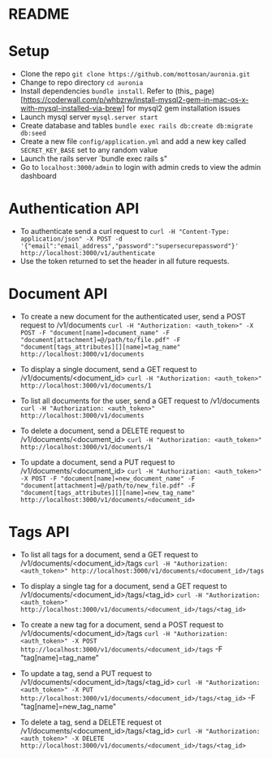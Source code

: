 # README

# Setup
* Clone the repo `git clone https://github.com/mottosan/auronia.git`
* Change to repo directory `cd auronia`
* Install dependencies `bundle install`. Refer to (this_ page)[https://coderwall.com/p/whbzrw/install-mysql2-gem-in-mac-os-x-with-mysql-installed-via-brew] for mysql2 gem installation issues
* Launch mysql server `mysql.server start`
* Create database and tables `bundle exec rails db:create db:migrate db:seed`
* Create a new file `config/application.yml` and add a new key called `SECRET_KEY_BASE` set to any random value
* Launch the rails server `bundle exec rails s"
* Go to `localhost:3000/admin` to login with admin creds to view the admin dashboard

# Authentication API
* To authenticate send a curl request to 
`curl -H "Content-Type: application/json" -X POST -d '{"email":"email_address","password":"supersecurepassword"}' http://localhost:3000/v1/authenticate`
* Use the token returned to set the header in all future requests.

# Document API
* To create a new document for the authenticated user, send a POST request to /v1/documents
`curl -H "Authorization: <auth_token>" -X POST -F "document[name]=document_name" -F "document[attachment]=@/path/to/file.pdf" -F 
"document[tags_attributes][][name]=tag_name" http://localhost:3000/v1/documents`

* To display a single document, send a GET request to /v1/documents/<document_id>
`curl -H "Authorization: <auth_token>" http://localhost:3000/v1/documents/1`

* To list all documents for the user, send a GET request to /v1/documents
`curl -H "Authorization: <auth_token>" http://localhost:3000/v1/documents`

* To delete a document, send a DELETE request to /v1/documents/<document_id>
`curl -H "Authorization: <auth_token>" http://localhost:3000/v1/documents/1`

* To update a document, send a PUT request to /v1/documents/<document_id>
`curl -H "Authorization: <auth_token>" -X POST -F "document[name]=new_document_name" -F "document[attachment]=@/path/to/new_file.pdf" -F 
"document[tags_attributes][][name]=new_tag_name" http://localhost:3000/v1/documents/<document_id>`

# Tags API
* To list all tags for a document, send a GET request to /v1/documents/<document_id>/tags
`curl -H "Authorization: <auth_token>" http://localhost:3000/v1/documents/<document_id>/tags`

* To display a single tag for a document, send a GET request to /v1/documents/<document_id>/tags/<tag_id>
`curl -H "Authorization: <auth_token>" http://localhost:3000/v1/documents/<document_id>/tags/<tag_id>`

* To create a new tag for a document, send a POST request to /v1/documents/<document_id>/tags
`curl -H "Authorization: <auth_token>" -X POST http://localhost:3000/v1/documents/<document_id>/tags` -F "tag[name]=tag_name"

* To update a tag, send a PUT request to /v1/documents/<document_id>/tags/<tag_id>
`curl -H "Authorization: <auth_token>" -X PUT http://localhost:3000/v1/documents/<document_id>/tags/<tag_id>` -F "tag[name]=new_tag_name"

* To delete a tag, send a DELETE request ot /v1/documents/<document_id>/tags/<tag_id>
`curl -H "Authorization: <auth_token>" -X DELETE http://localhost:3000/v1/documents/<document_id>/tags/<tag_id>`
